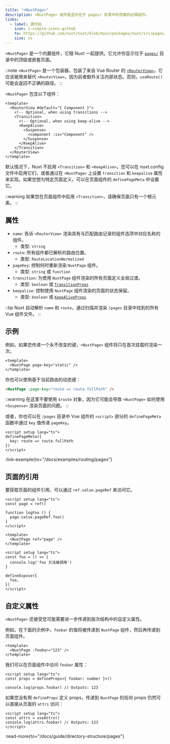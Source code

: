 ```yaml
---
title: "<NuxtPage>"
description: <NuxtPage> 组件是显示位于 pages/ 目录中的页面的必需组件。
links:
  - label: 源代码
    icon: i-simple-icons-github
    to: https://github.com/nuxt/nuxt/blob/main/packages/nuxt/src/pages/runtime/page.ts
    size: xs
---
```


`<NuxtPage>` 是一个内置组件，它随 Nuxt 一起提供。它允许你显示位于 [`pages/`](/docs/guide/directory-structure/pages) 目录中的顶级或嵌套页面。

::note
`<NuxtPage>` 是一个包装器，包装了来自 Vue Router 的 [`<RouterView>`](https://router.vuejs.org/api/interfaces/RouterViewProps.html#interface-routerviewprops)。它应该被用来替代 `<RouterView>`，因为前者额外关注内部状态。否则，`useRoute()` 可能会返回不正确的路径。
::

`<NuxtPage>` 包含以下组件：

```vue
<template>
  <RouterView #default="{ Component }">
    <!-- Optional, when using transitions -->
    <Transition>
      <!-- Optional, when using keep-alive -->
      <KeepAlive>
        <Suspense>
          <component :is="Component" />
        </Suspense>
      </KeepAlive>
    </Transition>
  </RouterView>
</template>
```

默认情况下，Nuxt 不启用 `<Transition>` 和 `<KeepAlive>`。您可以在 nuxt.config 文件中启用它们，或者通过在 `<NuxtPage>` 上设置 `transition` 和 `keepalive` 属性来实现。如果您想为特定页面定义，可以在页面组件的 `definePageMeta` 中设置它。

::warning
如果您在页面组件中启用 `<Transition>`，请确保页面只有一个根元素。
::

## 属性

- `name`: 告诉 `<RouterView>` 渲染具有与匹配路由记录的组件选项中对应名称的组件。
  - 类型: `string`
- `route`: 所有组件都已解析的路由位置。
  - 类型: `RouteLocationNormalized`
- `pageKey`: 控制何时重新渲染 `NuxtPage` 组件。
  - 类型: `string` 或 `function`
- `transition`: 为使用 `NuxtPage` 组件渲染的所有页面定义全局过渡。
  - 类型: `boolean` 或 [`TransitionProps`](https://vuejs.org/api/built-in-components#transition)
- `keepalive`: 控制使用 `NuxtPage` 组件渲染的页面的状态保留。
  - 类型: `boolean` 或 [`KeepAliveProps`](https://vuejs.org/api/built-in-components#keepalive)

::tip
Nuxt 自动解析 `name` 和 `route`，通过扫描并渲染 `/pages` 目录中找到的所有 Vue 组件文件。
::

## 示例

例如，如果您传递一个永不改变的键，`<NuxtPage>` 组件将只在首次挂载时渲染一次。

```vue [app.vue]
<template>
  <NuxtPage page-key="static" />
</template>
```

你也可以使用基于当前路由的动态键：

```html
<NuxtPage :page-key="route => route.fullPath" />
```

::warning
在这里不要使用 `$route` 对象，因为它可能会导致 `<NuxtPage>` 如何使用 `<Suspense>` 渲染页面的问题。
::

或者，你也可以在 `/pages` 目录中 Vue 组件的 `<script>` 部分的 `definePageMeta` 函数中通过 `key` 值传递 `pageKey`。

```vue [pages/my-page.vue]
<script setup lang="ts">
definePageMeta({
  key: route => route.fullPath
})
</script>
```

:link-example{to="/docs/examples/routing/pages"}

## 页面的引用

要获取页面的组件引用，可以通过 `ref.value.pageRef` 来访问它。

````vue [app.vue]
<script setup lang="ts">
const page = ref()

function logFoo () {
  page.value.pageRef.foo()
}
</script>

<template>
  <NuxtPage ref="page" />
</template>
````

````vue [my-page.vue]
<script setup lang="ts">
const foo = () => {
  console.log('foo 方法被调用')
}

defineExpose({
  foo,
})
</script>
````

## 自定义属性

`<NuxtPage>` 还接受您可能需要进一步传递到层次结构中的自定义属性。

例如，在下面的示例中，`foobar` 的值将被传递到 `NuxtPage` 组件，然后再传递到页面组件。

```vue [app.vue]
<template>
  <NuxtPage :foobar="123" />
</template>
```

我们可以在页面组件中访问 `foobar` 属性：

```vue [pages/page.vue]
<script setup lang="ts">
const props = defineProps<{ foobar: number }>()

console.log(props.foobar) // Outputs: 123
```

如果您没有用 `defineProps` 定义 props，传递到 `NuxtPage` 的任何 props 仍然可以直接从页面的 `attrs` 访问：

```vue [pages/page.vue]
<script setup lang="ts">
const attrs = useAttrs()
console.log(attrs.foobar) // Outputs: 123
</script>
```

:read-more{to="/docs/guide/directory-structure/pages"}
